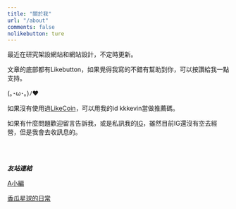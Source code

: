 ```yaml
---
title: "關於我"
url: "/about"
comments: false
nolikebutton: ture
---
```


最近在研究架設網站和網站設計，不定時更新。

文章的底部都有Likebutton，如果覺得我寫的不錯有幫助到你，可以按讚給我一點支持。

(｡･ω･｡)ﾉ♥

如果沒有使用過[LikeCoin](https://like.co/in/register)，可以用我的id kkkevin當做推薦碼。

如果有什麼問題歡迎留言告訴我，或是私訊我的[IG](https://www.instagram.com/blo.blo.blog/)，雖然目前IG還沒有空去經營，但是我會去收訊息的。

<br>
<br>


***友站連結***

[A小編](https://alittleeditor.com/)

[香瓜星球的日常](https://apple1880.pixnet.net/blog)
